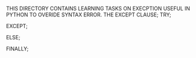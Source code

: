 THIS DIRECTORY CONTAINS LEARNING TASKS ON EXECPTION USEFUL IN PYTHON TO OVERIDE SYNTAX ERROR.
THE EXCEPT CLAUSE;
TRY;

EXCEPT;

ELSE;

FINALLY;
